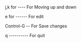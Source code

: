 j,k for ---- For Moving up and down

e for ------ For edit

Control-G -- For Save changes

q ---------- For quit



